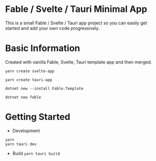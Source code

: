 #  Fable / Svelte / Tauri Minimal App

This is a small Fable / Svelte / Tauri app project so you can easily get started and add your own code progressively. 

# Basic Information

Created with vanilla Fable, Svelte, Tauri template app and then merged.
```
yarn create svelte-app

yarn create tauri-app

dotnet new --install Fable.Template

dotnet new fable
```

# Getting Started

- Development 
```
yarn
yarn tauri dev
```

- Build
`yarn tauri build`
